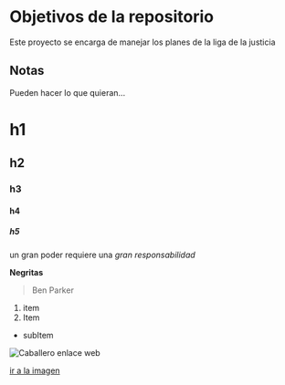 # Objetivos de la repositorio

Este proyecto se encarga de manejar los planes de la liga de la justicia


## Notas
Pueden hacer lo que quieran...


# h1

## h2

### h3

#### h4 

##### h5

un gran poder requiere una _gran_ *responsabilidad*

**Negritas**

> Ben Parker

1. item
2. Item
  * subItem


![Caballero enlace web](https://i.pinimg.com/originals/db/b6/c4/dbb6c408c9b227b77dca7ad0fdb90cd6.jpg)

[ir a la imagen](https://i.pinimg.com/originals/db/b6/c4/dbb6c408c9b227b77dca7ad0fdb90cd6.jpg)


